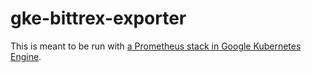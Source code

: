 # gke-bittrex-exporter

This is meant to be run with [a Prometheus stack in Google Kubernetes Engine](https://github.com/bonovoxly/gke-prometheus).
